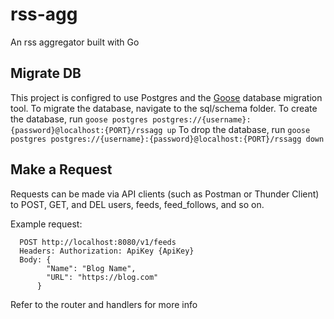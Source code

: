# rss-agg
An rss aggregator built with Go

## Migrate DB ##
This project is configred to use Postgres and the [Goose](https://github.com/pressly/goose) database migration tool. To migrate the database, navigate to the sql/schema folder. To create the database, run
`goose postgres postgres://{username}:{password}@localhost:{PORT}/rssagg up` 
 To drop the database, run 
`goose postgres postgres://{username}:{password}@localhost:{PORT}/rssagg down`

## Make a Request ##
Requests can be made via API clients (such as Postman or Thunder Client) to POST, GET, and DEL users, feeds, feed_follows, and so on. 

Example request: 
  ```
	POST http://localhost:8080/v1/feeds
	Headers: Authorization: ApiKey {ApiKey}
	Body: {
		  "Name": "Blog Name",
		  "URL": "https://blog.com" 
		}
  ```
 
Refer to the router and handlers for more info
